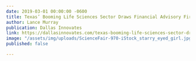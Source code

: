 ```yaml
---
date: 2019-03-01 00:00:00 -0600
title: Texas’ Booming Life Sciences Sector Draws Financial Advisory Firm to Dallas
author: Lance Murray
publication: Dallas Innovates
link: https://dallasinnovates.com/texas-booming-life-sciences-sector-draws-financial-advisory-firm-dallas/
image: "/assets/img/uploads/ScienceFair-970-iStock_starry_eyed_girl.jpg"
published: false

---
```

